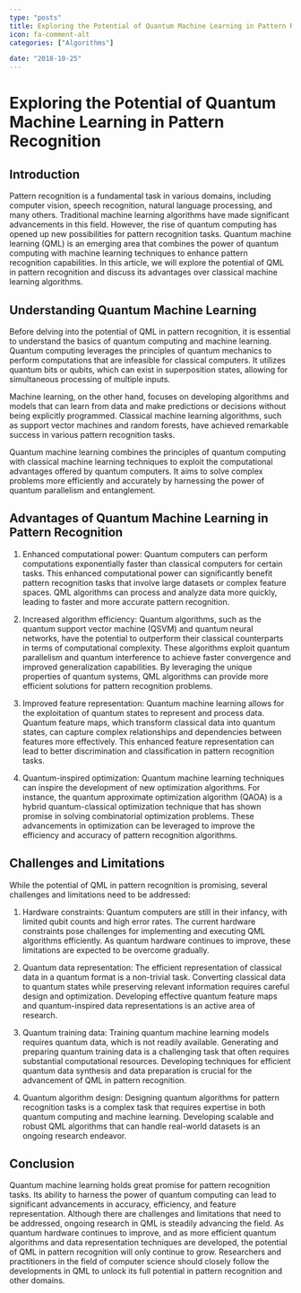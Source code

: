 ```yaml
---
type: "posts"
title: Exploring the Potential of Quantum Machine Learning in Pattern Recognition
icon: fa-comment-alt
categories: ["Algorithms"]

date: "2018-10-25"
---
```




# Exploring the Potential of Quantum Machine Learning in Pattern Recognition

## Introduction

Pattern recognition is a fundamental task in various domains, including computer vision, speech recognition, natural language processing, and many others. Traditional machine learning algorithms have made significant advancements in this field. However, the rise of quantum computing has opened up new possibilities for pattern recognition tasks. Quantum machine learning (QML) is an emerging area that combines the power of quantum computing with machine learning techniques to enhance pattern recognition capabilities. In this article, we will explore the potential of QML in pattern recognition and discuss its advantages over classical machine learning algorithms.

## Understanding Quantum Machine Learning

Before delving into the potential of QML in pattern recognition, it is essential to understand the basics of quantum computing and machine learning. Quantum computing leverages the principles of quantum mechanics to perform computations that are infeasible for classical computers. It utilizes quantum bits or qubits, which can exist in superposition states, allowing for simultaneous processing of multiple inputs.

Machine learning, on the other hand, focuses on developing algorithms and models that can learn from data and make predictions or decisions without being explicitly programmed. Classical machine learning algorithms, such as support vector machines and random forests, have achieved remarkable success in various pattern recognition tasks.

Quantum machine learning combines the principles of quantum computing with classical machine learning techniques to exploit the computational advantages offered by quantum computers. It aims to solve complex problems more efficiently and accurately by harnessing the power of quantum parallelism and entanglement.

## Advantages of Quantum Machine Learning in Pattern Recognition

1. Enhanced computational power: Quantum computers can perform computations exponentially faster than classical computers for certain tasks. This enhanced computational power can significantly benefit pattern recognition tasks that involve large datasets or complex feature spaces. QML algorithms can process and analyze data more quickly, leading to faster and more accurate pattern recognition.

2. Increased algorithm efficiency: Quantum algorithms, such as the quantum support vector machine (QSVM) and quantum neural networks, have the potential to outperform their classical counterparts in terms of computational complexity. These algorithms exploit quantum parallelism and quantum interference to achieve faster convergence and improved generalization capabilities. By leveraging the unique properties of quantum systems, QML algorithms can provide more efficient solutions for pattern recognition problems.

3. Improved feature representation: Quantum machine learning allows for the exploitation of quantum states to represent and process data. Quantum feature maps, which transform classical data into quantum states, can capture complex relationships and dependencies between features more effectively. This enhanced feature representation can lead to better discrimination and classification in pattern recognition tasks.

4. Quantum-inspired optimization: Quantum machine learning techniques can inspire the development of new optimization algorithms. For instance, the quantum approximate optimization algorithm (QAOA) is a hybrid quantum-classical optimization technique that has shown promise in solving combinatorial optimization problems. These advancements in optimization can be leveraged to improve the efficiency and accuracy of pattern recognition algorithms.

## Challenges and Limitations

While the potential of QML in pattern recognition is promising, several challenges and limitations need to be addressed:

1. Hardware constraints: Quantum computers are still in their infancy, with limited qubit counts and high error rates. The current hardware constraints pose challenges for implementing and executing QML algorithms efficiently. As quantum hardware continues to improve, these limitations are expected to be overcome gradually.

2. Quantum data representation: The efficient representation of classical data in a quantum format is a non-trivial task. Converting classical data to quantum states while preserving relevant information requires careful design and optimization. Developing effective quantum feature maps and quantum-inspired data representations is an active area of research.

3. Quantum training data: Training quantum machine learning models requires quantum data, which is not readily available. Generating and preparing quantum training data is a challenging task that often requires substantial computational resources. Developing techniques for efficient quantum data synthesis and data preparation is crucial for the advancement of QML in pattern recognition.

4. Quantum algorithm design: Designing quantum algorithms for pattern recognition tasks is a complex task that requires expertise in both quantum computing and machine learning. Developing scalable and robust QML algorithms that can handle real-world datasets is an ongoing research endeavor.

## Conclusion

Quantum machine learning holds great promise for pattern recognition tasks. Its ability to harness the power of quantum computing can lead to significant advancements in accuracy, efficiency, and feature representation. Although there are challenges and limitations that need to be addressed, ongoing research in QML is steadily advancing the field. As quantum hardware continues to improve, and as more efficient quantum algorithms and data representation techniques are developed, the potential of QML in pattern recognition will only continue to grow. Researchers and practitioners in the field of computer science should closely follow the developments in QML to unlock its full potential in pattern recognition and other domains.